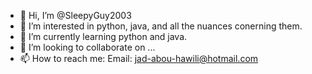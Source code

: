 - 👋 Hi, I’m @SleepyGuy2003
- 👀 I’m interested in python, java, and all the nuances conerning them.
- 🌱 I’m currently learning python and java.
- 💞️ I’m looking to collaborate on ...
- 📫 How to reach me: Email: jad-abou-hawili@hotmail.com

<!---
SleepyGuy2003/SleepyGuy2003 is a ✨ special ✨ repository because its `README.md` (this file) appears on your GitHub profile.
You can click the Preview link to take a look at your changes.
--->
